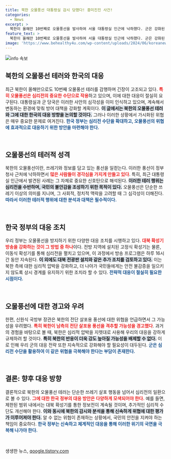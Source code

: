 ```yaml
---
title: 북한 오물풍선 대통령실 감시 당했다! 흥미진진 사건!
categories:
  - News
excerpt: >
  북한이 올해만 10번째로 오물풍선을 발사하여 서울 대통령실 인근에 낙하했다. 군은 강화된 심리전 대응을 검토 중이며, 대북 전단 살포 및 전광판 재설치 등 추가 조치가 시급하다는 의견이 제기되고 있다.
feature_text: >
  북한이 올해만 10번째로 오물풍선을 발사하여 서울 대통령실 인근에 낙하했다. 군은 강화된 심리전 대응을 검토 중이며, 대북 전단 살포 및 전광판 재설치 등 추가 조치가 시급하다는 의견이 제기되고 있다.
image: 'https://www.behealthy4u.com/wp-content/uploads/2024/06/koreanews.jpg'
---
```


<p><img src="https://www.behealthy4u.com/wp-content/uploads/2024/06/koreanews.jpg" alt="info 속보" /></p>

<h2 data-ke-size="size26">북한의 오물풍선 테러와 한국의 대응</h2>

<p data-ke-size="size16">최근 북한이 올해만으로도 10번째 오물풍선 테러를 감행하며 긴장이 고조되고 있다. <b><span style="color: #ee2323;">특히 오물풍선은 심리전의 중요한 수단으로 작용</span></b>하고 있으며, 이에 대한 대응이 절실히 요구된다. 대통령실과 군 당국은 이러한 사안의 심각성을 이미 인식하고 있으며, 계속해서 변동하는 환경에 맞춰 방어 대책을 강화할 계획이다. <b><span style="background-color: #21538527;">이 글에서는 북한의 오물풍선 테러와 그에 대한 한국의 대응 방향을 논의할 것이다.</span></b> 그러나 이러한 상황에서 가시화된 위협은 매우 중요한 문제로 여겨진다. <b><span style="color: #1a5490;">한국 정부는 심리전 수단을 확대하고, 오물풍선의 위협에 효과적으로 대응하기 위한 방안을 마련해야 한다.</span></b></p>

<p data-ke-size="size16">&nbsp;</p>

<h2 data-ke-size="size26">오물풍선의 테러적 성격</h2>

<p data-ke-size="size16">북한의 오물풍선이란, 쓰레기와 정보를 담고 있는 풍선을 일컫는다. 이러한 풍선이 정부 청사 근처에 낙하하면서 <b><span style="color: #ee2323;">많은 사람들이 경각심을 가지게 만들고 있다</span></b>. 특히, 최근 대통령실 인근에서 발견된 사례는 그 자체로 중요한 신호탄으로 해석된다. <b><span style="background-color: #21538527;">이러한 테러 행위는 심리전을 수반하며, 국민의 불안감을 조성하기 위한 목적이 있다.</span></b> 오물풍선은 단순한 쓰레기 이상의 의미를 지니며, 그 사회적, 정치적 맥락을 고려할 때 그 심각성이 더해진다. <b><span style="color: #1a5490;">따라서 이러한 테러적 행위에 대한 분석과 대책은 필수적이다.</span></b></p>

<p data-ke-size="size16">&nbsp;</p>

<h2 data-ke-size="size26">한국 정부의 대응 조치</h2>

<p data-ke-size="size16">우리 정부는 오물풍선을 방지하기 위한 다양한 대응 조치를 시행하고 있다. <b><span style="color: #ee2323;">대북 확성기 방송을 강화하는 것이 그 방법 중 하나</span></b>이다. 전방 지역에 설치된 고정식 확성기는 물론, 이동식 확성기를 통해 심리전을 펼치고 있으며, 이 과정에서 방송 프로그램은 하루 16시간 동안 지속된다. <b><span style="background-color: #21538527;">이 외에도 대북 전광판 설치와 같은 추가 조치를 검토하고 있다.</span></b> 이는 북한 측에 대한 심리적 압박을 강화하고, 더 나아가 국민들에게는 안전 불감증을 일으키지 않도록 상시 경계를 유지하기 위한 조치라 할 수 있다. <b><span style="color: #1a5490;">전략적 대응이 절실히 필요한 시점이다.</span></b></p>

<p data-ke-size="size16">&nbsp;</p>

<h2 data-ke-size="size26">오물풍선에 대한 경고와 우려</h2>

<p data-ke-size="size16">한편, 신원식 국방부 장관은 북한의 전단 살포용 풍선에 대한 위협을 언급하면서 그 가능성을 우려했다. <b><span style="color: #ee2323;">특히 북한이 남측의 전단 살포용 풍선을 격추할 가능성을 경고했다</span></b>. 과거의 경험을 바탕으로 볼 때, 북한은 심리적 압박을 지렛대로 사용해 우리의 대응을 강하게 규제하려 할 것이다. <b><span style="background-color: #21538527;">특히 북한의 반응이 더욱 강도 높아질 가능성을 배제할 수 없다.</span></b> 이로 인해 우리 군의 대응 전략 또한 지속적으로 강화해야 할 필요성이 대두된다. <b><span style="color: #1a5490;">군은 심리전 수단을 활용하여 이 같은 위협을 극복해야 한다는 부담이 존재한다.</span></b></p>

<p data-ke-size="size16">&nbsp;</p>

<h2 data-ke-size="size26">결론: 향후 대응 방향</h2>

<p data-ke-size="size16">결론적으로 북한의 오물풍선 테러는 단순한 쓰레기 살포 행동을 넘어서 심리전의 일환으로 볼 수 있다. <b><span style="color: #ee2323;">그에 대한 한국 정부의 대응 방안은 다양하게 모색되어야 한다.</span></b> 예를 들면, 제한된 범위 내에서는 대북 확성기를 통한 정보전이 계속될 것이며, 추가적인 심리적 수단도 개선해야 한다. <b><span style="background-color: #21538527;">이와 동시에 북한의 감시와 분석을 통해 신속하게 위협에 대한 평가가 이루어져야 한다.</span></b> 알 수 없는 위협이 존재하는 상황에서, 국민의 안전을 지켜야 하는 책임이 중요하다. <b><span style="color: #1a5490;">한국 정부는 신속하고 체계적인 대응을 통해 이러한 위기의 국면을 극복해 나가야 한다.</span></b></p>

<p data-ke-size="size16">&nbsp;</p>
생생한 뉴스, <a href="https://qoogle.tistory.com" rel="dofollow">qoogle.tistory.com</a>


